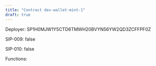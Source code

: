 ```yaml
---
title: "Contract dev-wallet-mint-1"
draft: true
---
```

Deployer: SP1H0MJW1Y5CTD6TMWH20BVYN56YW2QD3ZCFFPF0Z

SIP-009: false

SIP-010: false

Functions:

